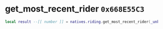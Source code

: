 # get_most_recent_rider `0x668E55C3`

```lua
local result --[[ number ]] = natives.riding.get_most_recent_rider(_unk0 --[[ number ]])
```